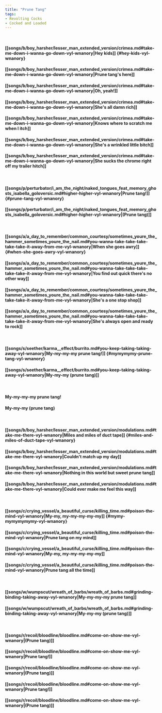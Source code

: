 ```yaml
---
title: "Prune Tang"
tags:
- Revolting Cocks
- Cocked and Loaded
---
```

&nbsp;
#### [[songs/b/boy_harsher/lesser_man_extended_version/crimea.md#take-me-down-i-wanna-go-down-vyl-wnanory|Hey kids]] {#hey-kids-vyl-wnanory}
#### [[songs/b/boy_harsher/lesser_man_extended_version/crimea.md#take-me-down-i-wanna-go-down-vyl-wnanory|Prune tang's here]]
#### [[songs/b/boy_harsher/lesser_man_extended_version/crimea.md#take-me-down-i-wanna-go-down-vyl-wnanory|Oh, yeah!]]
#### [[songs/b/boy_harsher/lesser_man_extended_version/crimea.md#take-me-down-i-wanna-go-down-vyl-wnanory|She's all damn rich]]
#### [[songs/b/boy_harsher/lesser_man_extended_version/crimea.md#take-me-down-i-wanna-go-down-vyl-wnanory|Knows where to scratch me when I itch]]
#### [[songs/b/boy_harsher/lesser_man_extended_version/crimea.md#take-me-down-i-wanna-go-down-vyl-wnanory|She's a wrinkled little bitch]]
#### [[songs/b/boy_harsher/lesser_man_extended_version/crimea.md#take-me-down-i-wanna-go-down-vyl-wnanory|She sucks the chrome right off my trailer hitch]]
&nbsp;
#### [[songs/p/perturbator/i_am_the_night/naked_tongues_feat_memory_ghosts_isabella_goloversic.md#higher-higher-vyl-wnanory|Prune tang!]] {#prune-tang-vyl-wnanory}
#### [[songs/p/perturbator/i_am_the_night/naked_tongues_feat_memory_ghosts_isabella_goloversic.md#higher-higher-vyl-wnanory|(Prune tang)]]
&nbsp;
#### [[songs/a/a_day_to_remember/common_courtesy/sometimes_youre_the_hammer_sometimes_youre_the_nail.md#you-wanna-take-take-take-take-take-it-away-from-me-vyl-wnanory|When she goes awry]] {#when-she-goes-awry-vyl-wnanory}
#### [[songs/a/a_day_to_remember/common_courtesy/sometimes_youre_the_hammer_sometimes_youre_the_nail.md#you-wanna-take-take-take-take-take-it-away-from-me-vyl-wnanory|You find out quick there's no other way]]
#### [[songs/a/a_day_to_remember/common_courtesy/sometimes_youre_the_hammer_sometimes_youre_the_nail.md#you-wanna-take-take-take-take-take-it-away-from-me-vyl-wnanory|She's a one stop shop]]
#### [[songs/a/a_day_to_remember/common_courtesy/sometimes_youre_the_hammer_sometimes_youre_the_nail.md#you-wanna-take-take-take-take-take-it-away-from-me-vyl-wnanory|She's always open and ready to rock]]
&nbsp;
#### [[songs/s/seether/karma__effect/burrito.md#you-keep-taking-taking-away-vyl-wnanory|My-my-my-my prune tang!]] {#mymymymy-prune-tang-vyl-wnanory}
#### [[songs/s/seether/karma__effect/burrito.md#you-keep-taking-taking-away-vyl-wnanory|My-my-my (prune tang)]]
&nbsp;
#### My-my-my-my prune tang!
#### My-my-my (prune tang)
&nbsp;
#### [[songs/b/boy_harsher/lesser_man_extended_version/modulations.md#take-me-there-vyl-wnanory|Miles and miles of duct tape]] {#miles-and-miles-of-duct-tape-vyl-wnanory}
#### [[songs/b/boy_harsher/lesser_man_extended_version/modulations.md#take-me-there-vyl-wnanory|Couldn't match up my day]]
#### [[songs/b/boy_harsher/lesser_man_extended_version/modulations.md#take-me-there-vyl-wnanory|Nothing in this world but sweet prune tang]]
#### [[songs/b/boy_harsher/lesser_man_extended_version/modulations.md#take-me-there-vyl-wnanory|Could ever make me feel this way]]
&nbsp;
#### [[songs/c/crying_vessel/a_beautiful_curse/killing_time.md#poison-the-mind-vyl-wnanory|My-my, my-my-my-my-my]] {#mymy-mymymymymy-vyl-wnanory}
#### [[songs/c/crying_vessel/a_beautiful_curse/killing_time.md#poison-the-mind-vyl-wnanory|Prune tang on my mind]]
#### [[songs/c/crying_vessel/a_beautiful_curse/killing_time.md#poison-the-mind-vyl-wnanory|My-my, my-my-my-my-my]]
#### [[songs/c/crying_vessel/a_beautiful_curse/killing_time.md#poison-the-mind-vyl-wnanory|Prune tang all the time]]
&nbsp;
#### [[songs/w/wumpscut/wreath_of_barbs/wreath_of_barbs.md#grinding-binding-taking-away-vyl-wnanory|My-my-my-my prune tang]]
#### [[songs/w/wumpscut/wreath_of_barbs/wreath_of_barbs.md#grinding-binding-taking-away-vyl-wnanory|My-my-my (prune tang)]]
&nbsp;
#### [[songs/r/recoil/bloodline/bloodline.md#come-on-show-me-vyl-wnanory|(Prune tang)]]
#### [[songs/r/recoil/bloodline/bloodline.md#come-on-show-me-vyl-wnanory|Prune tang!]]
#### [[songs/r/recoil/bloodline/bloodline.md#come-on-show-me-vyl-wnanory|(Prune tang)]]
#### [[songs/r/recoil/bloodline/bloodline.md#come-on-show-me-vyl-wnanory|Prune tang!]]
#### [[songs/r/recoil/bloodline/bloodline.md#come-on-show-me-vyl-wnanory|(Prune tang)]]
